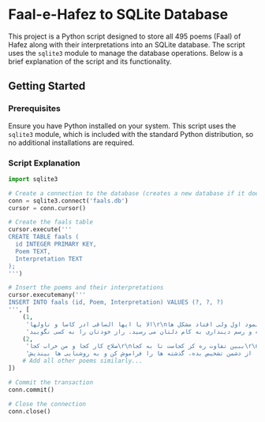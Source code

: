 # Faal-e-Hafez to SQLite Database

This project is a Python script designed to store all 495 poems (Faal) of Hafez along with their interpretations into an SQLite database. The script uses the `sqlite3` module to manage the database operations. Below is a brief explanation of the script and its functionality.

## Getting Started

### Prerequisites

Ensure you have Python installed on your system. This script uses the `sqlite3` module, which is included with the standard Python distribution, so no additional installations are required.

### Script Explanation

```python
import sqlite3

# Create a connection to the database (creates a new database if it doesn't exist)
conn = sqlite3.connect('faals.db')
cursor = conn.cursor()

# Create the faals table
cursor.execute('''
CREATE TABLE faals (
  id INTEGER PRIMARY KEY,
  Poem TEXT,
  Interpretation TEXT
);
''')

# Insert the poems and their interpretations
cursor.executemany('''
INSERT INTO faals (id, Poem, Interpretation) VALUES (?, ?, ?)
''', [
    (1,
     'الا یا ایها الساقی ادر کاسا و ناولها\r\nکه عشق آسان نمود اول ولی افتاد مشکل ها\r\nبه بوی نافه ای کاخر صبا زان طره بگشاید\r\nز تاب جعد مشکینش چه خون افتاد در دل ها\r\nمرا در منزل جانان چه امن عیش چون هر دم\r\nجرس فریاد می دارد که بربندید محمل ها\r\nبه می سجاده رنگین کن گرت پیر مغان گوید\r\nکه سالک بی خبر نبود ز راه و رسم منزل ها\r\nشب تاریک و بیم موج و گردابی چنین هایل\r\nکجا دانند حال ما سبکباران ساحل ها\r\nهمه کارم ز خود کامی به بدنامی کشید آخر\r\nنهان کی ماند آن رازی کز او سازند محفل ها\r\nحضوری گر همی خواهی از او غایب مشو حافظ\r\nمتی ما تلق من تهوی دع الدنیا و اهملها',
     'مشکلات تان بزودی حل خواهد شد و شما به نیت خودتان خواهید رسید. بعد از تاریکی و غم، روشنایی در انتظار شماست. خودتان را برای کاری که می خواهید انجام دهید آماده سازید. با توکل به حق و راه و رسم دینداری به کام دلتان می رسید. راز خودتان را به کسی نگویید. '),
    (2,
     'صلاح کار کجا و من خراب کجا\r\nببین تفاوت ره کز کجاست تا به کجا\r\nدلم ز صومعه بگرفت و خرقه سالوس\r\nکجاست دیر مغان و شراب ناب کجا\r\nچه نسبت است به رندی صلاح و تقوا را\r\nسماع وعظ کجا نغمه رباب کجا\r\nز روی دوست دل دشمنان چه دریابد\r\nچراغ مرده کجا شمع آفتاب کجا\r\nچو کحل بینش ما خاک آستان شماست\r\nکجا رویم بفرما از این جناب کجا\r\nمبین به سیب زنخدان که چاه در راه است\r\nکجا همی روی ای دل بدین شتاب کجا\r\nبشد که یاد خوشش باد روزگار وصال\r\nخود آن کرشمه کجا رفت و آن عتاب کجا\r\nقرار و خواب ز حافظ طمع مدار ای دوست\r\nقرار چیست صبوری کدام و خواب کجا',
     'رشته ی کار از دستتان رها شده، برای رسیدن به هدف خواب و رویا را کنار بگذار و تقوی پیشه کن. عجله و شتاب نداشته باش، صبور باش، روزگار وصل نزدیک است. دوست را از دشمن تشخیص بده، گذشته ها را فراموش کن و به روشنایی ها بیندیش. '),
    # Add all other poems similarly...
])

# Commit the transaction
conn.commit()

# Close the connection
conn.close()
